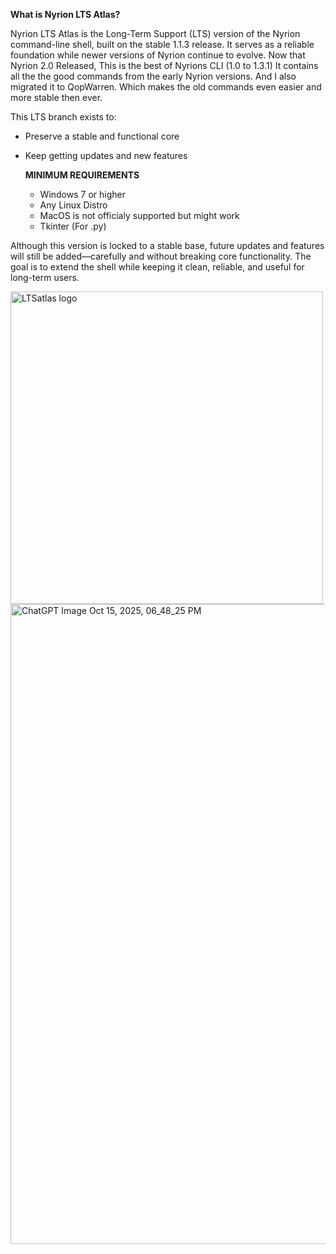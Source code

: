 
**What is Nyrion LTS Atlas?**

Nyrion LTS Atlas is the Long-Term Support (LTS) version of the Nyrion command-line shell, built on the stable 1.1.3 release. It serves as a reliable foundation while newer versions of Nyrion continue to evolve. Now that Nyrion 2.0 Released, This is the best of Nyrions CLI (1.0 to 1.3.1) It contains all the the good commands from the early Nyrion versions. And I also migrated it to QopWarren. Which makes the old commands even easier and more stable then ever. 

This LTS branch exists to:

- Preserve a stable and functional core

- Keep getting updates and new features

  **MINIMUM REQUIREMENTS**
  - Windows 7 or higher
  - Any Linux Distro
  - MacOS is not officialy supported but might work
  - Tkinter (For .py)

Although this version is locked to a stable base, future updates and features will still be added—carefully and without breaking core functionality. The goal is to extend the shell while keeping it clean, reliable, and useful for long-term users.

<img width="500" height="500" alt="LTSatlas logo" src="https://github.com/user-attachments/assets/2a00cdef-4224-46fc-8875-8b53cccc024b" /> <img width="1024" height="1024" alt="ChatGPT Image Oct 15, 2025, 06_48_25 PM" src="https://github.com/user-attachments/assets/eb8f52dc-446c-4819-9b40-7aa3ef2308f7" />

